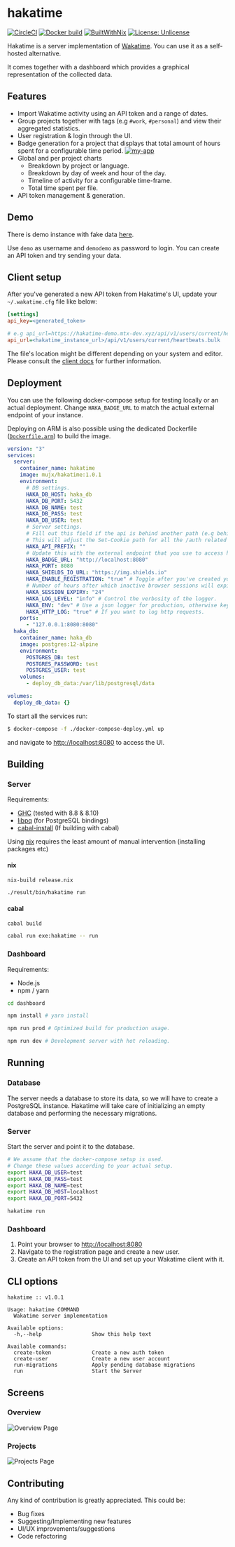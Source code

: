 # hakatime

[![CircleCI](https://circleci.com/gh/mujx/hakatime.svg?style=svg)](https://circleci.com/gh/mujx/hakatime)
[![Docker build](https://img.shields.io/docker/cloud/build/mujx/hakatime)](https://hub.docker.com/r/mujx/hakatime/builds)
[![BuiltWithNix](https://img.shields.io/badge/Built_With-Nix-5277C3.svg?logo=nixos&labelColor=73C3D5)](https://nixos.org/)
[![License: Unlicense](https://img.shields.io/badge/license-Unlicense-blue.svg)](http://unlicense.org/)

Hakatime is a server implementation of [Wakatime](https://wakatime.com/). You can use it as a self-hosted alternative.

It comes together with a dashboard which provides a graphical representation of the collected data.

## Features

- Import Wakatime activity using an API token and a range of dates.
- Group projects together with tags (e.g `#work`, `#personal`) and view their aggregated statistics.
- User registration & login through the UI.
- Badge generation for a project that displays that total amount of hours spent for a configurable
  time period. [![my-app](https://hakatime-demo.mtx-dev.xyz/badge/svg/f8c0f834-3747-4d3f-965b-6fa08c6dea94?days=14)](https://hakatime-demo.mtx-dev.xyz/badge/svg/f8c0f834-3747-4d3f-965b-6fa08c6dea94?days=7)
- Global and per project charts
  - Breakdown by project or language.
  - Breakdown by day of week and hour of the day.
  - Timeline of activity for a configurable time-frame.
  - Total time spent per file.
- API token management & generation.

## Demo

There is demo instance with fake data [here](https://hakatime-demo.mtx-dev.xyz).

Use `demo` as username and `demodemo` as password to login. You can create an API token and try sending your
data.

## Client setup

After you've generated a new API token from Hakatime's UI, update your `~/.wakatime.cfg` file like below:

```ini
[settings]
api_key=<generated_token>

# e.g api_url=https://hakatime-demo.mtx-dev.xyz/api/v1/users/current/heartbeats.bulk for the demo instance.
api_url=<hakatime_instance_url>/api/v1/users/current/heartbeats.bulk
```

The file's location might be different depending on your system and editor. Please consult the [client docs](https://wakatime.com/plugins)
for further information.

## Deployment

You can use the following docker-compose setup for testing locally or an actual
deployment. Change `HAKA_BADGE_URL` to match the actual external endpoint of your
instance.

Deploying on ARM is also possible using the dedicated Dockerfile ([`Dockerfile.arm`](/Dockerfile.arm)) to build the image.

```yaml
version: "3"
services:
  server:
    container_name: hakatime
    image: mujx/hakatime:1.0.1
    environment:
      # DB settings.
      HAKA_DB_HOST: haka_db
      HAKA_DB_PORT: 5432
      HAKA_DB_NAME: test
      HAKA_DB_PASS: test
      HAKA_DB_USER: test
      # Server settings.
      # Fill out this field if the api is behind another path (e.g behind a reverse proxy).
      # This will adjust the Set-Cookie path for all the /auth related API calls.
      HAKA_API_PREFIX: ""
      # Update this with the external endpoint that you use to access hakatime.
      HAKA_BADGE_URL: "http://localhost:8080"
      HAKA_PORT: 8080
      HAKA_SHIELDS_IO_URL: "https://img.shields.io"
      HAKA_ENABLE_REGISTRATION: "true" # Toggle after you've created your account.
      # Number of hours after which inactive browser sessions will expire (login required).
      HAKA_SESSION_EXPIRY: "24"
      HAKA_LOG_LEVEL: "info" # Control the verbosity of the logger.
      HAKA_ENV: "dev" # Use a json logger for production, otherwise key=value pairs.
      HAKA_HTTP_LOG: "true" # If you want to log http requests.
    ports:
      - "127.0.0.1:8080:8080"
  haka_db:
    container_name: haka_db
    image: postgres:12-alpine
    environment:
      POSTGRES_DB: test
      POSTGRES_PASSWORD: test
      POSTGRES_USER: test
    volumes:
      - deploy_db_data:/var/lib/postgresql/data

volumes:
  deploy_db_data: {}
```

To start all the services run:

```bash
$ docker-compose -f ./docker-compose-deploy.yml up
```

and navigate to [http://localhost:8080](http://localhost:8080) to access the UI.

## Building

### Server

Requirements:

- [GHC](https://www.haskell.org/ghc/) (tested with 8.8 & 8.10)
- [libpq](https://www.postgresql.org/docs/11/libpq.html) (for PostgreSQL bindings)
- [cabal-install](https://www.haskell.org/cabal/) (If building with cabal)

Using [nix](https://nixos.org/nix/) requires the least amount of manual intervention (installing packages etc)

#### nix

```bash
nix-build release.nix

./result/bin/hakatime run
```

#### cabal

```bash
cabal build

cabal run exe:hakatime -- run
```

### Dashboard

Requirements:

- Node.js
- npm / yarn

```bash
cd dashboard

npm install # yarn install

npm run prod # Optimized build for production usage.

npm run dev # Development server with hot reloading.
```

## Running

### Database

The server needs a database to store its data, so we will have to create a PostgreSQL instance.
Hakatime will take care of initializing an empty database and performing the necessary migrations.

### Server

Start the server and point it to the database.

```bash
# We assume that the docker-compose setup is used.
# Change these values according to your actual setup.
export HAKA_DB_USER=test
export HAKA_DB_PASS=test
export HAKA_DB_NAME=test
export HAKA_DB_HOST=localhost
export HAKA_DB_PORT=5432

hakatime run
```

### Dashboard

1. Point your browser to [http://localhost:8080](http://localhost:8080)
2. Navigate to the registration page and create a new user.
3. Create an API token from the UI and set up your Wakatime client with it.

## CLI options

```
hakatime :: v1.0.1

Usage: hakatime COMMAND
  Wakatime server implementation

Available options:
  -h,--help                Show this help text

Available commands:
  create-token             Create a new auth token
  create-user              Create a new user account
  run-migrations           Apply pending database migrations
  run                      Start the Server
```

## Screens

### Overview

![Overview Page](img/overview.png "Overview Page")

### Projects

![Projects Page](img/projects.png "Projects Page")

## Contributing

Any kind of contribution is greatly appreciated. This could be:

- Bug fixes
- Suggesting/Implementing new features
- UI/UX improvements/suggestions
- Code refactoring
